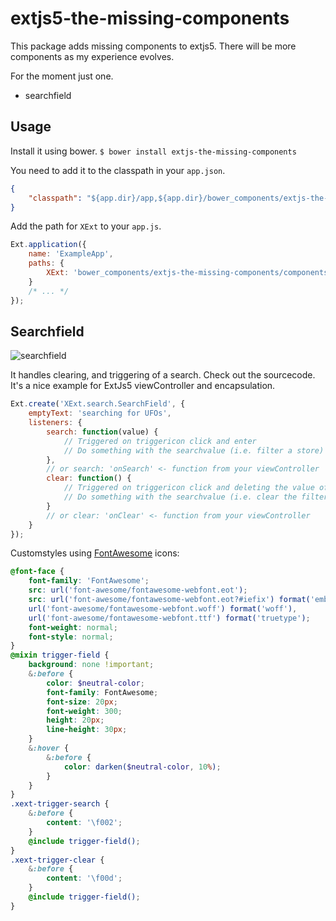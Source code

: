 extjs5-the-missing-components
=============================

This package adds missing components to extjs5.
There will be more components as my experience evolves.

For the moment just one.

* searchfield

Usage
-----

Install it using bower.
`$ bower install extjs-the-missing-components`

You need to add it to the classpath in your `app.json`.
```json
{
    "classpath": "${app.dir}/app,${app.dir}/bower_components/extjs-the-missing-components",
}
```

Add the path for `XExt` to your `app.js`.
```js
Ext.application({
    name: 'ExampleApp',
    paths: {
        XExt: 'bower_components/extjs-the-missing-components/components'
    }
    /* ... */
});
```

Searchfield
-----------

![searchfield](https://github.com/stoeffel/extjs5-the-missing-components/raw/master/images/searchfield.png)

It handles clearing, and triggering of a search.
Check out the sourcecode. It's a nice example for ExtJs5 viewController and encapsulation.

```js
Ext.create('XExt.search.SearchField', {
    emptyText: 'searching for UFOs',
    listeners: {
        search: function(value) {
            // Triggered on triggericon click and enter
            // Do something with the searchvalue (i.e. filter a store)
        },
        // or search: 'onSearch' <- function from your viewController
        clear: function() {
            // Triggered on triggericon click and deleting the value of the field
            // Do something with the searchvalue (i.e. clear the filter of a store)
        }
        // or clear: 'onClear' <- function from your viewController
    }
});
```

Customstyles using [FontAwesome](http://fortawesome.github.io/Font-Awesome/) icons:
```scss
@font-face {
    font-family: 'FontAwesome';
    src: url('font-awesome/fontawesome-webfont.eot');
    src: url('font-awesome/fontawesome-webfont.eot?#iefix') format('embedded-opentype'),
    url('font-awesome/fontawesome-webfont.woff') format('woff'),
    url('font-awesome/fontawesome-webfont.ttf') format('truetype');
    font-weight: normal;
    font-style: normal;
}
@mixin trigger-field {
    background: none !important;
    &:before {
        color: $neutral-color;
        font-family: FontAwesome;
        font-size: 20px;
        font-weight: 300;
        height: 20px;
        line-height: 30px;
    }
    &:hover {
        &:before {
            color: darken($neutral-color, 10%);
        }
    }
}
.xext-trigger-search {
    &:before {
        content: '\f002';
    }
    @include trigger-field();
}
.xext-trigger-clear {
    &:before {
        content: '\f00d';
    }
    @include trigger-field();
}
```

